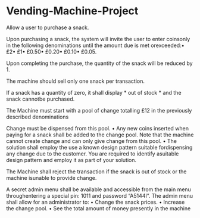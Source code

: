 # Vending-Machine-Project

Allow a user to purchase a snack.

Upon purchasing a snack, the system will invite the user to enter coinsonly in the following denominations until the amount due is met orexceeded:• £2• £1• £0.50• £0.20• £0.10• £0.05. 

Upon completing the purchase, the quantity of the snack will be reduced by 1. 

The machine should sell only one snack per transaction.

If a snack has a quantity of zero, it shall display * out of stock * and the snack cannotbe purchased.

The Machine must start with a pool of change totalling £12 in the previously described denominations

Change must be dispensed from this pool.
  • Any new coins inserted when paying for a snack shall be added to the change pool. Note that the machine cannot create change and can only give change from this pool.
  • The solution shall employ the use a known design pattern suitable fordispensing any change due to the customer. You are required to identify asuitable design pattern and employ it as part of your solution.
  
The Machine shall reject the transaction if the snack is out of stock or the machine isunable to provide change.

A secret admin menu shall be available and accessible from the main menu throughentering a special pin: 1011 and password “A5144I”. The admin menu shall allow for an administrator to:
  • Change the snack prices.
  • Increase the change pool.
  • See the total amount of money presently in the machine


